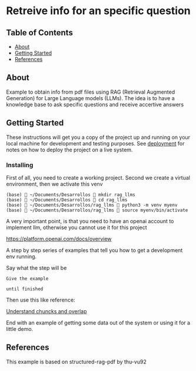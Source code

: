 # Retreive info for an specific question

## Table of Contents

- [About](#about)
- [Getting Started](#getting-started)
- [References](#references)


## About <a name = "about"></a>

Example to obtain info from pdf files using RAG (Retrieval Augmented Generation) for Large Language models (LLMs). The idea is to have a knowledge base to ask specific questions and receive accertive answers

## Getting Started <a name = "getting_started"></a>

These instructions will get you a copy of the project up and running on your local machine for development and testing purposes. See [deployment](#deployment) for notes on how to deploy the project on a live system.

### Installing

First of all, you need to create a working project. Second we create a virtual environment, then we activate this venv

```
(base)  ~/Documents/Desarrollos  mkdir rag_llms
(base)  ~/Documents/Desarrollos  cd rag_llms
(base)  ~/Documents/Desarrollos/rag_llms  python3 -m venv myenv
(base)  ~/Documents/Desarrollos/rag_llms  source myenv/bin/activate
```

A very important point, is that you need to have an openai account to implement llm, otherwise you cannot use it for this project

https://platform.openai.com/docs/overview


A step by step series of examples that tell you how to get a development env running.

Say what the step will be

```
Give the example
```

```
until finished
```

Then use this like reference:

[Understand chuncks and overlap](https://github.com/FullStackRetrieval-com/RetrievalTutorials/blob/main/tutorials/LevelsOfTextSplitting/5_Levels_Of_Text_Splitting.ipynb)

End with an example of getting some data out of the system or using it for a little demo.

## References <a name = "reference"></a>

This example is based on structured-rag-pdf by thu-vu92
